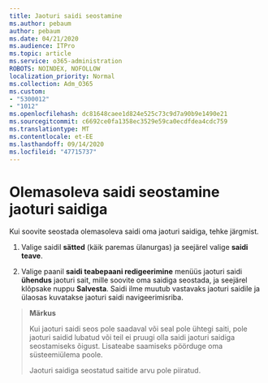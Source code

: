 ```yaml
---
title: Jaoturi saidi seostamine
ms.author: pebaum
author: pebaum
ms.date: 04/21/2020
ms.audience: ITPro
ms.topic: article
ms.service: o365-administration
ROBOTS: NOINDEX, NOFOLLOW
localization_priority: Normal
ms.collection: Adm_O365
ms.custom:
- "5300012"
- "1012"
ms.openlocfilehash: dc81648caee1d824e525c73c9d7a90b9e1490e21
ms.sourcegitcommit: c6692ce0fa1358ec3529e59ca0ecdfdea4cdc759
ms.translationtype: MT
ms.contentlocale: et-EE
ms.lasthandoff: 09/14/2020
ms.locfileid: "47715737"
---
```

# <a name="associate-existing-site-with-a-hub-site"></a>Olemasoleva saidi seostamine jaoturi saidiga

Kui soovite seostada olemasoleva saidi oma jaoturi saidiga, tehke järgmist.
  
1. Valige saidil **sätted** (käik paremas ülanurgas) ja seejärel valige **saidi teave**.

2. Valige paanil **saidi teabepaani redigeerimine** menüüs jaoturi saidi **ühendus** jaoturi sait, mille soovite oma saidiga seostada, ja seejärel klõpsake nuppu **Salvesta**. Saidi ilme muutub vastavaks jaoturi saidile ja ülaosas kuvatakse jaoturi saidi navigeerimisriba.

>**Märkus**
>
>Kui jaoturi saidi seos pole saadaval või seal pole ühtegi saiti, pole jaoturi saidid lubatud või teil ei pruugi olla saidi jaoturi saidiga seostamiseks õigust. Lisateabe saamiseks pöörduge oma süsteemiülema poole.
>
>Jaoturi saidiga seostatud saitide arvu pole piiratud.
  